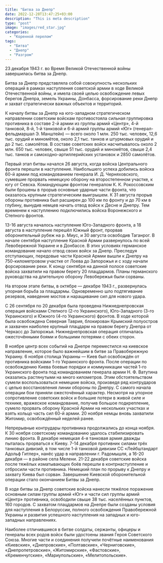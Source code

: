 ```yaml
---
title: "Битва за Днепр"
date: 2022-12-28T13:47:25+03:00
description: "This is meta description"
type: "post"
image: "images/red_star.jpg"
categories:
  - "Коренной перелом"
tags:
  - "Битва"
  - "Днепр"
  - "Разгром"
---
```


23 декабря 1943 г. во Время Великой Отечественной войны завершилась битва за Днепр.

Битва за Днепр представляла собой совокупность нескольких операций в рамках наступления советской армии в ходе Великой Отечественной войны, и имела своей целью освобождение левых берегов Днепра, земель Украины, Донбасса, форсирование реки Днепр и захват стратегически важных объектов и территорий.

К началу битвы за Днепр на юго-западном стратегическом направлении советским войскам противостояла сильная группировка противника в составе 2-й армии из группы армий «Центр», 4-й танковой, 8-й, 1-й танковой и 6-й армий группы армий «Юг» (генерал-фельдмаршал Э. Манштейн) — всего около 1 млн. 250 тыс. человек, 12,6 тыс. орудий и миномётов, около 2,1 тыс. танков и штурмовых орудий и до 2 тыс. самолётов. В составе советских войск насчитывалось около 2 млн. 650 тыс. человек, свыше 51 тыс. орудий и миномётов, свыше 2,4 тыс. танков и самоходно-артиллерийских установок и 2850 самолётов.

Первый этап битвы начался 26 августа, когда войска Центрального фронта перешли в наступление. Наибольшего успеха добились войска 60-й армии под командованием генерала И. Д. Черняховского, сумевшие прорвать немецкую оборону на второстепенном участке, к югу от Севска. Командующим фронтом генералом К. К. Рокоссовским были брошены в прорыв основные ударные части фронта, что оказалось крупным стратегическим выигрышем. К 31 августа прорыв обороны противника был расширен до 100 км по фронту и до 70 км в глубину, вынудив немцев начать отвод войск к Десне и Днепру. Тем временем к наступлению подключились войска Воронежского и Степного фронтов.

13-16 августа началось наступление Юго-Западного фронта, а 18 августа в наступление перешёл Южный фронт, прорвав оборонительный рубеж на р. Миус, и 30 августа освободив Таганрог. В начале сентября наступление Красной Армии развернулось по всей Левобережной Украине и в Донбассе. В этих условиях германское командование начало отвод своих войск за Днепр. Преследуя отступающих, передовые части Красной Армии вышли к Днепру на 750-километровом участке от Лоева до Запорожья и с ходу начали форсирование реки. К концу сентября на данной полосе советские войска захватили на правом берегу 20 плацдармов. Планы германского руководства на длительную оборону Левобережья были сорваны.

На втором этапе битвы, в октябре — декабре 1943 г., развернулась упорная борьба за плацдармы. Одновременно шло подтягивание резервов, наведение мостов и наращивание сил для нового удара.

С 26 сентября по 20 декабря была проведена Нижнеднепровская операция войсками Степного (2-го Украинского), Юго-Западного (3-го Украинского) и Южного (4-го Украинского) фронтов. В ходе которой была освобождена Северная Таврия, блокирован Крымский полуостров и захвачен наиболее крупный плацдарм на правом берегу Днепра от Черкасс до Запорожья. Нижнеднепровская операция отличалась ожесточёнными боями и большими потерями с обеих сторон.

В ноябре центр всех событий на Днепре переместился на киевское направление, которое было важнейшим в битве за Правобережную Украину. 6 ноября столица Украины — Киев был освобождён от противника войсками 1-го Украинского фронта. После операции по освобождению Киева боевые порядки и коммуникации частей 1-го Украинского фронта под командованием генерала армии Н. Ф. Ватутина оказались растянутыми на много километров. Этим обстоятельством сумели воспользоваться немецкие войска, произведя ряд контрударов с целью восстановления линии обороны по Днепру. С самого начала операции бои приняли ожесточённый характер. Несмотря на упорное сопротивление советских войск и большие потери в живой силе и технике, вражеское командование, получив большое подкрепление, сумело прорвать оборону Красной Армии на нескольких участках и взять кольцо часть сил 60-й армии. 20 ноября немцы вновь захватили Житомир, освобождённый неделей ранее.

Непрерывные контрудары противника продолжались до конца ноября. К 30 ноября советскому командованию удалось стабилизировать линию фронта. В декабре немецкая 4-я танковая армия дважды пыталась прорваться к Киеву. 7-14 декабря противник силами трёх танковых дивизий, в том числе 1-й танковой дивизии СС «Лейбштандарт Адольф Гитлер», нанёс удар в направлении г. Радомышля, а 16-20 декабря — в районе села Мелени. 21-22 декабря советские войска после тяжёлых изматывающих боёв перешли в контрнаступление и отбросили части противника. Немецкий план по прорыву к Днепру и захвату Киева был сорван. Завершение Киевской оборонительной операции стало окончанием Битвы за Днепр.

В ходе битвы за Днепр советские войска нанесли тяжёлое поражение основным силам группы армий «Юг» и части сил группы армий «Центр» противника, освободили свыше 38 тыс. населённых пунктов, 160 городов. С захватом  плацдармов на Днепре были созданы условия для наступления в Белоруссии, полного освобождения Правобережной Украины и развития успешного наступления на западных и юго-западных направлениях.

Наиболее отличившиеся в битве солдаты, сержанты, офицеры и генералы всех родов войск были удостоены звания Героя Советского Союза. Многие части и соединения получили почётные наименования «Киевские», «Днепровские», «Полтавские», «Черниговские», «Днепропетровские», «Житомирские», «Фастовские», «Кременчугские», «Мариупольские», «Мелитопольские».

